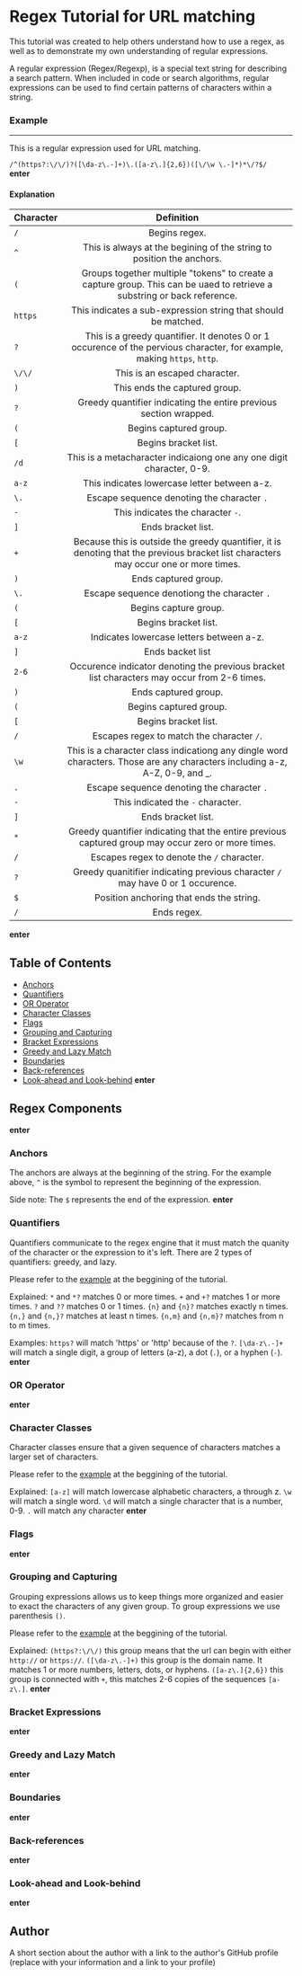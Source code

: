 # Regex Tutorial for URL matching
This tutorial was created to help others understand how to use a regex, as well as to demonstrate my own understanding of regular expressions.

A regular expression (Regex/Regexp), is a special text string for describing a search pattern. When included in code or search algorithms, regular expressions can be used to find certain patterns of characters within a string.
### Example
------

This is a regular expression used for URL matching.

```/^(https?:\/\/)?([\da-z\.-]+)\.([a-z\.]{2,6})([\/\w \.-]*)*\/?$/ ```
**enter**
#### Explanation

| Character | Definition |
|-----------|:------------:|
|```/```|Begins regex.|
|```^```|This is always at the begining of the string to position the anchors.|
|```(```|Groups together multiple "tokens" to create a capture group. This can be uaed to retrieve a substring or back reference.|
|```https```|This indicates a sub-expression string that should be matched.|
|```?```|This is a greedy quantifier. It denotes 0 or 1 occurence of the pervious character, for example, making `https`, `http`.|
|```\/\/```|This is an escaped character.|
|```)```|This ends the captured group.|
|```?```|Greedy quantifier indicating the entire previous section wrapped.|
|```(```|Begins captured group.|
|```[```|Begins bracket list.|
|```/d```|This is a metacharacter indicaiong one any one digit character, 0-9.|
|```a-z```|This indicates lowercase letter between a-z.|
|```\.```|Escape sequence denoting the character `.`|
|```-```|This indicates the character `-`.|
|```]```|Ends bracket list.|
|```+```|Because this is outside the greedy quantifier, it is denoting that the previous bracket list characters may occur one or more times.|
|```)```|Ends captured group.|
|```\.```|Escape sequence denotiong the character `.`|
|```(```|Begins capture group.|
|```[```|Begins bracket list.|
|```a-z```|Indicates lowercase letters between a-z.|
|```]```|Ends backet list|
|```2-6```|Occurence indicator denoting the previous bracket list characters may occur from 2-6 times.|
|```)```|Ends captured group.|
|```(```|Begins captured group.|
|```[```|Begins bracket list.|
|```/```|Escapes regex to match the character `/`.|
|```\w```|This is a character class indicationg any dingle word characters. Those are any characters including a-z, A-Z, 0-9, and _.|
|```.```|Escape sequence denoting the character `.`|
|```-```|This indicated the `-` character.|
|```]```|Ends bracket list.|
|```*```|Greedy quantifier indicating that the entire previous captured group may occur zero or more times.|
|```/```|Escapes regex to denote the `/` character.|
|```?```|Greedy quanitifier indicating previous character `/` may have 0 or 1 occurence.|
|```$```|Position anchoring that ends the string.|
|```/```|Ends regex.|
**enter**

## Table of Contents

- [Anchors](#anchors)
- [Quantifiers](#quantifiers)
- [OR Operator](#or-operator)
- [Character Classes](#character-classes)
- [Flags](#flags)
- [Grouping and Capturing](#grouping-and-capturing)
- [Bracket Expressions](#bracket-expressions)
- [Greedy and Lazy Match](#greedy-and-lazy-match)
- [Boundaries](#boundaries)
- [Back-references](#back-references)
- [Look-ahead and Look-behind](#look-ahead-and-look-behind)
**enter**
## Regex Components
**enter**
### Anchors
The anchors are always at the beginning of the string. For the example above, ```^``` is the symbol to represent the beginning of the expression.

Side note: 
The ```$``` represents the end of the expression.
**enter**
### Quantifiers
 Quantifiers communicate to the regex engine that it must match the quanity of the character or the expression to it's left. There are 2 types of quantifiers: greedy, and lazy. 
 
Please refer to the [example](#example) at the beggining of the tutorial.

 Explained:
 ```*``` and ```*?``` matches 0 or more times.
 ```+``` and ```+?``` matches 1 or more times.
 ```?``` and ```??``` matches 0 or 1 times.
 ```{n}``` and ```{n}?``` matches exactly n times.
 ```{n,}``` and ```{n,}?``` matches at least n times.
```{n,m}``` and ```{n,m}?``` matches from n to m times.

Examples:
```https?``` will match 'https' or 'http' because of the ```?```.
```[\da-z\.-]+``` will match a single digit, a group of letters (a-z), a dot (```.```), or a hyphen (```-```).  
**enter**
### OR Operator
**enter**

### Character Classes
Character classes ensure that a given sequence of characters matches a larger set of characters.

Please refer to the [example](#example) at the beggining of the tutorial.

Explained:
```[a-z]``` will match lowercase alphabetic characters, a through z.
```\w``` will match a single word.
```\d``` will match a single character that is a number, 0-9.
```.``` will match any character
**enter**
### Flags
**enter**
### Grouping and Capturing
Grouping expressions allows us to keep things more organized and easier to exact the characters of any given group. To group expressions we use parenthesis ```()```.

Please refer to the [example](#example) at the beggining of the tutorial.

Explained:
```(https?:\/\/)``` this group means that the url can begin with either ```http://``` or ```https://```.
```([\da-z\.-]+)``` this group is the domain name. It matches 1 or more numbers, letters, dots, or hyphens.
```([a-z\.]{2,6})``` this group is connected with ```+```, this matches 2-6 copies of the sequences ```[a-z\.]```.
**enter**
### Bracket Expressions
**enter**
### Greedy and Lazy Match
**enter**
### Boundaries
**enter**
### Back-references
**enter**
### Look-ahead and Look-behind
**enter**
## Author

A short section about the author with a link to the author's GitHub profile (replace with your information and a link to your profile)
